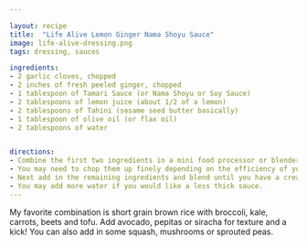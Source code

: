 ```yaml
---

layout: recipe
title:  "Life Alive Lemon Ginger Nama Shoyu Sauce"
image: life-alive-dressing.png
tags: dressing, sauces

ingredients:
- 2 garlic cloves, chopped
- 2 inches of fresh peeled ginger, chopped
- 1 tablespoon of Tamari Sauce (or Nama Shoyu or Soy Sauce)
- 2 tablespoons of lemon juice (about 1/2 of a lemon)
- 2 tablespoons of Tahini (sesame seed butter basically)
- 1 tablespoon of olive oil (or flax oil)
- 2 tablespoons of water


directions:
- Combine the first two ingredients in a mini food processor or blender. Blend well. 
- You may need to chop them up finely depending on the efficiency of your blender. 
- Next add in the remaining ingredients and blend until you have a creamy consistency. 
- You may add more water if you would like a less thick sauce.
---
```


My favorite combination is short grain brown rice with broccoli, kale, carrots, beets and tofu. Add avocado, pepitas or siracha for texture and a kick! You can also add in some squash, mushrooms or sprouted peas.
